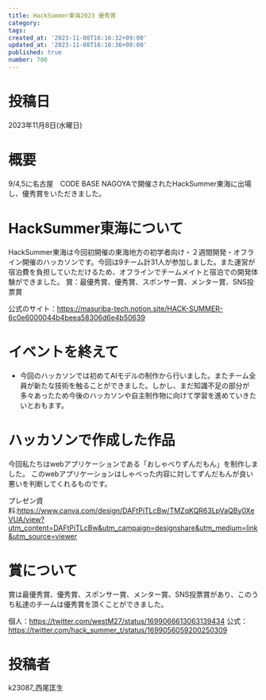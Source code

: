 ```yaml
---
title: HackSummer東海2023 優秀賞
category:
tags:
created_at: '2023-11-08T16:16:32+09:00'
updated_at: '2023-11-08T16:16:36+09:00'
published: true
number: 700
---
```


# 投稿日
2023年11月8日(水曜日)

# 概要
9/4,5に名古屋　CODE BASE NAGOYAで開催されたHackSummer東海に出場し、優秀賞をいただきました。

# HackSummer東海について
HackSummer東海は今回初開催の東海地方の初学者向け・２週間開発・オフライン開催のハッカソンです。今回は9チーム計31人が参加しました。また運営が宿泊費を負担していただけるため、オフラインでチームメイトと宿泊での開発体験ができました。
賞：最優秀賞、優秀賞、スポンサー賞、メンター賞、SNS投票賞

公式のサイト：https://masuriba-tech.notion.site/HACK-SUMMER-6c0e6000044b4beea58306d6e4b50639

# イベントを終えて
- 今回のハッカソンでは初めてAIモデルの制作から行いました。またチーム全員が新たな技術を触ることができました。しかし、まだ知識不足の部分が多々あったため今後のハッカソンや自主制作物に向けて学習を進めていきたいとおもます。

# ハッカソンで作成した作品
今回私たちはwebアプリケーションである「おしゃべりずんだもん」を制作しました。
このwebアプリケーションはしゃべった内容に対してずんだもんが良い悪いを判断してくれるものです。


プレゼン資料:https://www.canva.com/design/DAFtPiTLcBw/TMZqKQR63LpVaQBy0XeVUA/view?utm_content=DAFtPiTLcBw&utm_campaign=designshare&utm_medium=link&utm_source=viewer

# 賞について
賞は最優秀賞、優秀賞、スポンサー賞、メンター賞、SNS投票賞があり、このうち私達のチームは優秀賞を頂くことができました。

個人：https://twitter.com/westM27/status/1699066613063139434
公式：https://twitter.com/hack_summer_t/status/1699056059200250309

# 投稿者
k23087_西尾匡生

